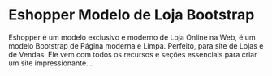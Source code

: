 # Eshopper Modelo de Loja Bootstrap
 Eshopper é um modelo exclusivo e moderno de Loja Online na Web, é um modelo Bootstrap de Página moderna e Limpa. Perfeito, para site de Lojas e de Vendas.  Ele vem com todos os recursos e seções essenciais para criar um site impressionante...
